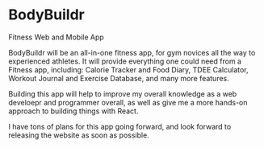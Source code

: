 # BodyBuildr
Fitness Web and Mobile App


BodyBuildr will be an all-in-one fitness app, for gym novices all the way to experienced athletes. It will provide everything one could need from a Fitness app, including: Calorie Tracker and Food Diary, TDEE Calculator, Workout Journal and Exercise Database, and many more features. 

Building this app will help to improve my overall knowledge as a web develoepr and programmer overall, as well as give me a more hands-on approach to building things with React. 

I have tons of plans for this app going forward, and look forward to releasing the website as soon as possible. 

